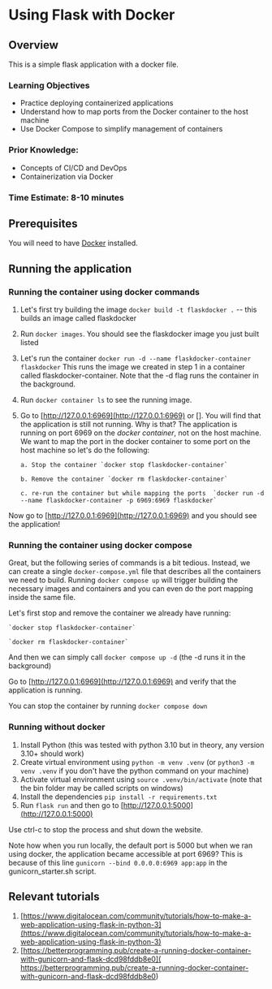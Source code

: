 # Using Flask with Docker

## Overview

This is a simple flask application with a docker file.

### Learning Objectives
- Practice deploying containerized applications
- Understand how to map ports from the Docker container to the host machine
- Use Docker Compose to simplify management of containers

### Prior Knowledge:
- Concepts of CI/CD and DevOps
- Containerization via Docker

### Time Estimate: 8-10 minutes


## Prerequisites

You will need to have [Docker](https://docs.docker.com/engine/install/) installed.

## Running the application

### Running the container using docker commands

1. Let's first try building the image `docker build -t flaskdocker .` -- this builds an image called flaskdocker

2. Run `docker images`. You should see the flaskdocker image you just built listed

3. Let's run the container `docker run -d --name flaskdocker-container flaskdocker` This runs the image we created in step 1 in a container called flaskdocker-container. Note that the -d flag runs the container in the background.

4. Run `docker container ls` to see the running image.

5. Go to [http://127.0.0.1:6969](http://127.0.0.1:6969) or []. You will find that the application is still not running. Why is that? The application is running on port 6969 on the *docker container*, not on the host machine. We want to map the port in the docker container to some port on the host machine so let's do the following:


       a. Stop the container `docker stop flaskdocker-container`
   
       b. Remove the container `docker rm flaskdocker-container`
   
       c. re-run the container but while mapping the ports  `docker run -d --name flaskdocker-container -p 6969:6969 flaskdocker`

Now go to [http://127.0.0.1:6969](http://127.0.0.1:6969) and you should see the application!


### Running the container using docker compose

Great, but the following series of commands is a bit tedious. Instead, we can create a single `docker-compose.yml` file that describes all the containers we need to build. Running `docker compose up` will trigger building the necessary images and containers and you can even do the port mapping inside the same file.

Let's first stop and remove the container we already have running: 

    `docker stop flaskdocker-container`
    
    `docker rm flaskdocker-container`

And then we can simply call `docker compose up -d` (the -d runs it in the background)

Go to [http://127.0.0.1:6969](http://127.0.0.1:6969) and verify that the application is running.

You can stop the container by running `docker compose down`


### Running without docker

1. Install Python (this was tested with python 3.10 but in theory, any version 3.10+ should work)
2. Create virtual environment using `python -m venv .venv` (or `python3 -m venv .venv` if you don't have the python command on your machine)
3. Activate virtual environment  using `source .venv/bin/activate` (note that the bin folder may be called scripts on windows)
4. Install the dependencies `pip install -r requirements.txt`
5. Run `flask run` and then go to [http://127.0.0.1:5000](http://127.0.0.1:5000)

Use ctrl-c to stop the process and shut down the website.

Note how when you run locally, the default port is 5000 but when we ran using docker, the application became accessible at port 6969? This is because of this line `gunicorn --bind 0.0.0.0:6969 app:app` in the gunicorn_starter.sh script. 

## Relevant tutorials

1. [https://www.digitalocean.com/community/tutorials/how-to-make-a-web-application-using-flask-in-python-3](https://www.digitalocean.com/community/tutorials/how-to-make-a-web-application-using-flask-in-python-3)
2. [https://betterprogramming.pub/create-a-running-docker-container-with-gunicorn-and-flask-dcd98fddb8e0]( https://betterprogramming.pub/create-a-running-docker-container-with-gunicorn-and-flask-dcd98fddb8e0)

